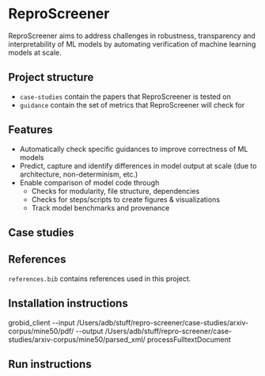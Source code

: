 # ReproScreener

ReproScreener aims to address challenges in robustness, transparency and interpretability of ML models by automating verification of machine learning models at scale.

## Project structure

- `case-studies` contain the papers that ReproScreener is tested on
- `guidance` contain the set of metrics that ReproScreener will check for 

## Features

- Automatically check specific guidances to improve correctness of ML models
- Predict, capture and identify differences in model output at scale (due to architecture, non-determinism, etc.)
- Enable comparison of model code through
    - Checks for modularity, file structure, dependencies
    - Checks for steps/scripts to create figures & visualizations
    - Track model benchmarks and provenance

## Case studies

## References

`references.bib` contains references used in this project.

## Installation instructions

grobid_client --input /Users/adb/stuff/repro-screener/case-studies/arxiv-corpus/mine50/pdf/ --output /Users/adb/stuff/repro-screener/case-studies/arxiv-corpus/mine50/parsed_xml/ processFulltextDocument

## Run instructions